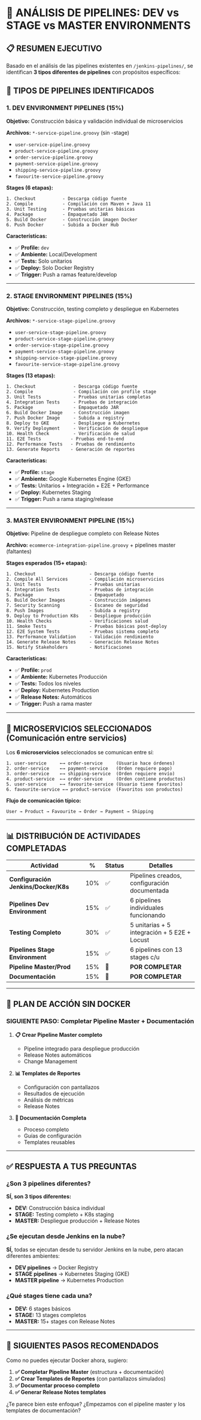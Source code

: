 # 🎯 **ANÁLISIS DE PIPELINES: DEV vs STAGE vs MASTER ENVIRONMENTS**

## 📋 **RESUMEN EJECUTIVO**

Basado en el análisis de las pipelines existentes en `/jenkins-pipelines/`, se identifican **3 tipos diferentes de pipelines** con propósitos específicos:

## 🔄 **TIPOS DE PIPELINES IDENTIFICADOS**

### **1. DEV ENVIRONMENT PIPELINES (15%)** 
**Objetivo:** Construcción básica y validación individual de microservicios

**Archivos:** `*-service-pipeline.groovy` (sin -stage)
- `user-service-pipeline.groovy`
- `product-service-pipeline.groovy` 
- `order-service-pipeline.groovy`
- `payment-service-pipeline.groovy`
- `shipping-service-pipeline.groovy`
- `favourite-service-pipeline.groovy`

**Stages (6 etapas):**
```
1. Checkout          - Descarga código fuente
2. Compile           - Compilación con Maven + Java 11
3. Unit Testing      - Pruebas unitarias básicas
4. Package           - Empaquetado JAR
5. Build Docker      - Construcción imagen Docker
6. Push Docker       - Subida a Docker Hub
```

**Características:**
- ✅ **Profile:** `dev`
- ✅ **Ambiente:** Local/Development
- ✅ **Tests:** Solo unitarios
- ✅ **Deploy:** Solo Docker Registry
- ✅ **Trigger:** Push a ramas feature/develop

---

### **2. STAGE ENVIRONMENT PIPELINES (15%)**
**Objetivo:** Construcción, testing completo y despliegue en Kubernetes

**Archivos:** `*-service-stage-pipeline.groovy`
- `user-service-stage-pipeline.groovy`
- `product-service-stage-pipeline.groovy`
- `order-service-stage-pipeline.groovy` 
- `payment-service-stage-pipeline.groovy`
- `shipping-service-stage-pipeline.groovy`
- `favourite-service-stage-pipeline.groovy`

**Stages (13 etapas):**
```
1. Checkout              - Descarga código fuente
2. Compile               - Compilación con profile stage
3. Unit Tests            - Pruebas unitarias completas
4. Integration Tests     - Pruebas de integración
5. Package               - Empaquetado JAR
6. Build Docker Image    - Construcción imagen
7. Push Docker Image     - Subida a registry
8. Deploy to GKE         - Despliegue a Kubernetes
9. Verify Deployment     - Verificación de despliegue
10. Health Check         - Verificación de salud
11. E2E Tests           - Pruebas end-to-end
12. Performance Tests   - Pruebas de rendimiento
13. Generate Reports    - Generación de reportes
```

**Características:**
- ✅ **Profile:** `stage`
- ✅ **Ambiente:** Google Kubernetes Engine (GKE)
- ✅ **Tests:** Unitarios + Integración + E2E + Performance
- ✅ **Deploy:** Kubernetes Staging
- ✅ **Trigger:** Push a rama staging/release

---

### **3. MASTER ENVIRONMENT PIPELINE (15%)**
**Objetivo:** Pipeline de despliegue completo con Release Notes

**Archivo:** `ecommerce-integration-pipeline.groovy` + pipelines master (faltantes)

**Stages esperados (15+ etapas):**
```
1. Checkout                    - Descarga código fuente
2. Compile All Services        - Compilación microservicios
3. Unit Tests                  - Pruebas unitarias
4. Integration Tests           - Pruebas de integración
5. Package                     - Empaquetado
6. Build Docker Images         - Construcción imágenes
7. Security Scanning           - Escaneo de seguridad
8. Push Images                 - Subida a registry
9. Deploy to Production K8s    - Despliegue producción
10. Health Checks              - Verificaciones salud
11. Smoke Tests                - Pruebas básicas post-deploy
12. E2E System Tests           - Pruebas sistema completo
13. Performance Validation     - Validación rendimiento
14. Generate Release Notes     - Generación Release Notes
15. Notify Stakeholders        - Notificaciones
```

**Características:**
- ✅ **Profile:** `prod`
- ✅ **Ambiente:** Kubernetes Producción
- ✅ **Tests:** Todos los niveles
- ✅ **Deploy:** Kubernetes Production
- ✅ **Release Notes:** Automáticos
- ✅ **Trigger:** Push a rama master

---

## 🎯 **MICROSERVICIOS SELECCIONADOS (Comunicación entre servicios)**

Los **6 microservicios** seleccionados se comunican entre sí:

```
1. user-service     ←→ order-service     (Usuario hace órdenes)
2. order-service    ←→ payment-service   (Orden requiere pago)
3. order-service    ←→ shipping-service  (Orden requiere envío)
4. product-service  ←→ order-service     (Orden contiene productos)
5. user-service     ←→ favourite-service (Usuario tiene favoritos)
6. favourite-service ←→ product-service  (Favoritos son productos)
```

**Flujo de comunicación típico:**
```
User → Product → Favourite → Order → Payment → Shipping
```

---

## 📊 **DISTRIBUCIÓN DE ACTIVIDADES COMPLETADAS**

| Actividad | % | Status | Detalles |
|-----------|---|--------|----------|
| **Configuración Jenkins/Docker/K8s** | 10% | ✅ | Pipelines creados, configuración documentada |
| **Pipelines Dev Environment** | 15% | ✅ | 6 pipelines individuales funcionando |
| **Testing Completo** | 30% | ✅ | 5 unitarias + 5 integración + 5 E2E + Locust |
| **Pipelines Stage Environment** | 15% | ✅ | 6 pipelines con 13 stages c/u |
| **Pipeline Master/Prod** | 15% | 🔄 | **POR COMPLETAR** |
| **Documentación** | 15% | 🔄 | **POR COMPLETAR** |

---

## 🚀 **PLAN DE ACCIÓN SIN DOCKER**

### **SIGUIENTE PASO: Completar Pipeline Master + Documentación**

1. **📋 Crear Pipeline Master completo**
   - Pipeline integrado para despliegue producción
   - Release Notes automáticos
   - Change Management

2. **📊 Templates de Reportes**
   - Configuración con pantallazos
   - Resultados de ejecución
   - Análisis de métricas 
   - Release Notes

3. **📁 Documentación Completa**
   - Proceso completo
   - Guías de configuración
   - Templates reusables

---

## ✅ **RESPUESTA A TUS PREGUNTAS**

### **¿Son 3 pipelines diferentes?**
**SÍ, son 3 tipos diferentes:**
- **DEV:** Construcción básica individual
- **STAGE:** Testing completo + K8s staging  
- **MASTER:** Despliegue producción + Release Notes

### **¿Se ejecutan desde Jenkins en la nube?**
**SÍ,** todas se ejecutan desde tu servidor Jenkins en la nube, pero atacan diferentes ambientes:
- **DEV pipelines** → Docker Registry
- **STAGE pipelines** → Kubernetes Staging (GKE)
- **MASTER pipeline** → Kubernetes Production

### **¿Qué stages tiene cada una?**
- **DEV:** 6 stages básicos
- **STAGE:** 13 stages completos 
- **MASTER:** 15+ stages con Release Notes

---

## 🎯 **SIGUIENTES PASOS RECOMENDADOS**

Como no puedes ejecutar Docker ahora, sugiero:

1. **✅ Completar Pipeline Master** (estructura + documentación)
2. **✅ Crear Templates de Reportes** (con pantallazos simulados)
3. **✅ Documentar proceso completo**
4. **✅ Generar Release Notes templates**

¿Te parece bien este enfoque? ¿Empezamos con el pipeline master y los templates de documentación?